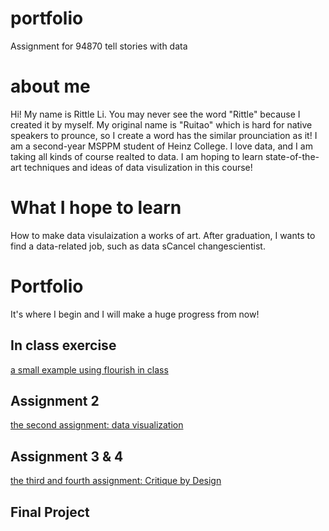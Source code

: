 # portfolio
Assignment for 94870 tell stories with data
# about me
Hi! My name is Rittle Li. You may never see the word "Rittle" because I created it by myself. My original name is "Ruitao" which is hard for native speakers to prounce, so I create a word has the similar prounciation as it!
I am a second-year MSPPM student of Heinz College. I love data, and I am taking all kinds of course realted to data. I am hoping to learn state-of-the-art techniques and ideas of data visulization in this course!
# What I hope to learn
How to make data visulaization a works of art. After graduation, I wants to find a data-related job, such as data sCancel changescientist.
# Portfolio
It's where I begin and I will make a huge progress from now!
## In class exercise
[a small example using flourish in class](/assignmentinclass.md)
## Assignment 2
[the second assignment: data visualization](/datavisualization2.md)
## Assignment 3 & 4
[the third and fourth assignment:  Critique by Design](/assignment3and4.md)

## Final Project
